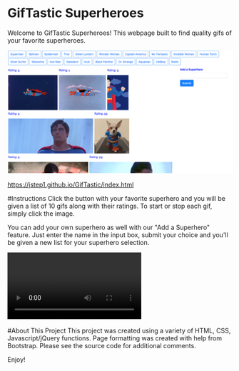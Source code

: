 # GifTastic Superheroes
Welcome to GifTastic Superheroes! This webpage built to find quality gifs of your favorite superheroes.

<img src = "images/giftastic.jpg">

https://jstep1.github.io/GifTastic/index.html

#Instructions
Click the button with your favorite superhero and you will be given a list of 10 gifs along with their ratings. To start or stop each gif, simply click the image.

You can add your own superhero as well with our "Add a Superhero" feature. Just enter the name in the input box, submit your choice and you'll be given a new list for your superhero selection.

![giftasticdemo](images/giftasticdemo.mp4)

#About This Project
This project was created using a variety of HTML, CSS, Javascript/jQuery functions. Page formatting was created with help from Bootstrap. Please see the source code for additional comments.

Enjoy!
